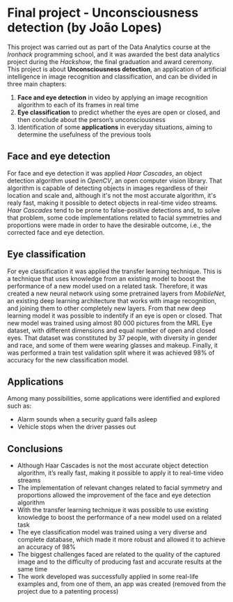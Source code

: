 # Final project - Unconsciousness detection (by João Lopes)

This project was carried out as part of the Data Analytics course at the *Ironhack* programming school, and it was awarded the best data analytics project during the *Hackshow*, the final graduation and award ceremony. This project is about **Unconsciousness detection**, an application of artificial intelligence in image recognition and classification, and can be divided in three main chapters:
1. **Face and eye detection** in video by applying an image recognition algorithm to each of its frames in real time
2. **Eye classification** to predict whether the eyes are open or closed, and then conclude about the person’s unconsciousness
3. Identification of some **applications** in everyday situations, aiming to determine the usefulness of the previous tools

## Face and eye detection
For face and eye detection it was applied *Haar Cascades*, an object detection algorithm used in *OpenCV*, an open computer vision library. That algorithm is capable of detecting objects in images regardless of their location and scale and, although it's not the most accurate algorithm, it's realy fast, making it possible to detect objects in real-time video streams. *Haar Cascades* tend to be prone to false-positive detections and, to solve that problem, some code implementations related to facial symmetries and proportions were made in order to have the desirable outcome, i.e., the corrected face and eye detection.

## Eye classification
For eye classification it was applied the transfer learning technique. This is a technique that uses knowledge from an existing model to boost the performance of a new model used on a related task. Therefore, it was created a new neural network using some pretrained layers from *MobileNet*, an existing deep learning architecture that works with image recognition, and joining them to other completely new layers. From that new deep learning model it was possible to indentify if an eye is open or closed. That new model was trained using almost 80 000 pictures from the MRL Eye dataset, with different dimensions and equal number of open and closed eyes. That dataset was constituted by 37 people, with diversity in gender and race, and some of them were wearing glasses and makeup. Finally, it was performed a train test validation split where it was achieved 98% of accuracy for the new classification model.

## Applications
Among many possibilities, some applications were identified and explored such as:
- Alarm sounds when a security guard falls asleep
- Vehicle stops when the driver passes out 

## Conclusions
- Although Haar Cascades is not the most accurate object detection algorithm, it’s really fast, making it possible to apply it to real-time video streams
- The implementation of relevant changes related to facial symmetry and proportions allowed the improvement of the face and eye detection algorithm
- With the transfer learning technique it was possible to use existing knowledge to boost the performance of a new model used on a related task
- The eye classification model was trained using a very diverse and complete database, which made it more robust and allowed it to achieve an accuracy of 98%
- The biggest challenges faced are related to the quality of the captured image and to the difficulty of producing fast and accurate results at the same time
- The work developed was successfully applied in some real-life examples and, from one of them, an app was created (removed from the project due to a patenting process)